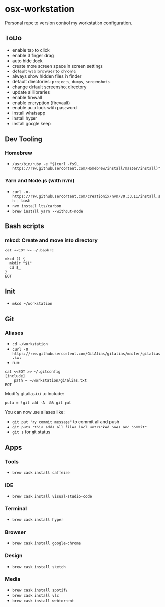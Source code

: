 # osx-workstation
Personal repo to version control my workstation configuration.

## ToDo
- enable tap to click
- enable 3 finger drag
- auto hide dock
- create more screen space in screen settings
- default web browser to chrome
- always show hidden files in finder
- default directories: `projects`, `dumps`, `screenshots`
- change default screenshot directory
- update all libraries
- enable firewall
- enable encryption (firevault)
- enable auto lock with password
- install whatsapp
- install hyper
- install google keep

## Dev Tooling

### Homebrew
- `/usr/bin/ruby -e "$(curl -fsSL https://raw.githubusercontent.com/Homebrew/install/master/install)"`

### Yarn and Node.js (with nvm)
- `curl -o- https://raw.githubusercontent.com/creationix/nvm/v0.33.11/install.sh | bash`
- `nvm install lts/carbon`
- `brew install yarn --without-node`

## Bash scripts

### mkcd: Create and move into directory

```
cat <<EOT >> ~/.bashrc

mkcd () {
  mkdir "$1"
  cd $_
}
EOT
```
  

## Init

- `mkcd ~/workstation`

## Git

### Aliases

- `cd ~/workstation`
- `curl -O https://raw.githubusercontent.com/GitAlias/gitalias/master/gitalias.txt`
- run:
```
cat <<EOT >> ~/.gitconfig
[include]
    path = ~/workstation/gitalias.txt
EOT
```

Modify gitalias.txt to include:

```
puta = !git add -A  && git put
```

You can now use aliases like:
- `git put "my commit message"` to commit all and push
- `git puta "this adds all files incl untracked ones and commit"`
- `git s` for git status

## Apps

### Tools
- `brew cask install caffeine`

### IDE
- `brew cask install visual-studio-code`

### Terminal
- `brew cask install hyper`

### Browser
- `brew cask install google-chrome`

### Design
- `brew cask install sketch`

### Media
- `brew cask install spotify`
- `brew cask install vlc`
- `brew cask install webtorrent`
